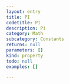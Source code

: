 ```yaml
---
layout: entry
title: PI
codetitle: PI
description: Pi
category: Math
subcategory: Constants
returns: null
parameters: []
kind: property
todo: null
examples: []

---
```

